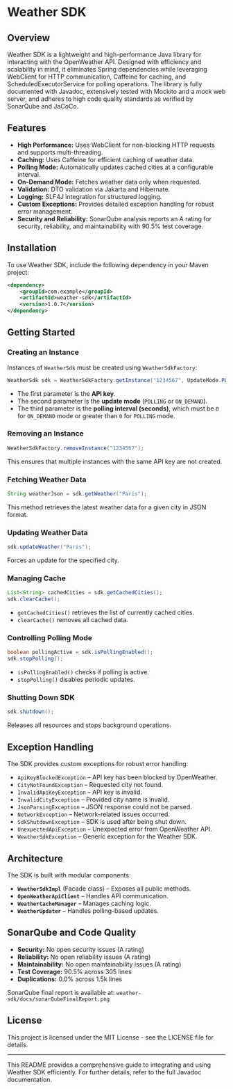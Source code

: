 # Weather SDK

## Overview
Weather SDK is a lightweight and high-performance Java library for interacting with the OpenWeather API. Designed with efficiency and scalability in mind, it eliminates Spring dependencies while leveraging WebClient for HTTP communication, Caffeine for caching, and ScheduledExecutorService for polling operations. The library is fully documented with Javadoc, extensively tested with Mockito and a mock web server, and adheres to high code quality standards as verified by SonarQube and JaCoCo.

## Features
- **High Performance:** Uses WebClient for non-blocking HTTP requests and supports multi-threading.
- **Caching:** Uses Caffeine for efficient caching of weather data.
- **Polling Mode:** Automatically updates cached cities at a configurable interval.
- **On-Demand Mode:** Fetches weather data only when requested.
- **Validation:** DTO validation via Jakarta and Hibernate.
- **Logging:** SLF4J integration for structured logging.
- **Custom Exceptions:** Provides detailed exception handling for robust error management.
- **Security and Reliability:** SonarQube analysis reports an A rating for security, reliability, and maintainability with 90.5% test coverage.

## Installation

To use Weather SDK, include the following dependency in your Maven project:

```xml
<dependency>
    <groupId>com.example</groupId>
    <artifactId>weather-sdk</artifactId>
    <version>1.0.7</version>
</dependency>
```

## Getting Started

### Creating an Instance
Instances of `WeatherSdk` must be created using `WeatherSdkFactory`:

```java
WeatherSdk sdk = WeatherSdkFactory.getInstance("1234567", UpdateMode.POLLING, 60);
```
- The first parameter is the **API key**.
- The second parameter is the **update mode** (`POLLING` or `ON_DEMAND`).
- The third parameter is the **polling interval (seconds)**, which must be `0` for `ON_DEMAND` mode or greater than `0` for `POLLING` mode.

### Removing an Instance

```java
WeatherSdkFactory.removeInstance("1234567");
```
This ensures that multiple instances with the same API key are not created.

### Fetching Weather Data

```java
String weatherJson = sdk.getWeather("Paris");
```
This method retrieves the latest weather data for a given city in JSON format.

### Updating Weather Data

```java
sdk.updateWeather("Paris");
```
Forces an update for the specified city.

### Managing Cache

```java
List<String> cachedCities = sdk.getCachedCities();
sdk.clearCache();
```
- `getCachedCities()` retrieves the list of currently cached cities.
- `clearCache()` removes all cached data.

### Controlling Polling Mode

```java
boolean pollingActive = sdk.isPollingEnabled();
sdk.stopPolling();
```
- `isPollingEnabled()` checks if polling is active.
- `stopPolling()` disables periodic updates.

### Shutting Down SDK

```java
sdk.shutdown();
```
Releases all resources and stops background operations.

## Exception Handling
The SDK provides custom exceptions for robust error handling:

- `ApiKeyBlockedException` – API key has been blocked by OpenWeather.
- `CityNotFoundException` – Requested city not found.
- `InvalidApiKeyException` – API key is invalid.
- `InvalidCityException` – Provided city name is invalid.
- `JsonParsingException` – JSON response could not be parsed.
- `NetworkException` – Network-related issues occurred.
- `SdkShutdownException` – SDK is used after being shut down.
- `UnexpectedApiException` – Unexpected error from OpenWeather API.
- `WeatherSdkException` – Generic exception for the Weather SDK.

## Architecture

The SDK is built with modular components:

- **`WeatherSdkImpl`** (Facade class) – Exposes all public methods.
- **`OpenWeatherApiClient`** – Handles API communication.
- **`WeatherCacheManager`** – Manages caching logic.
- **`WeatherUpdater`** – Handles polling-based updates.

## SonarQube and Code Quality

- **Security:** No open security issues (A rating)
- **Reliability:** No open reliability issues (A rating)
- **Maintainability:** No open maintainability issues (A rating)
- **Test Coverage:** 90.5% across 305 lines
- **Duplications:** 0.0% across 1.5k lines

SonarQube final report is available at: `weather-sdk/docs/sonarQubeFinalReport.png`

## License

This project is licensed under the MIT License - see the LICENSE file for details.

---

This README provides a comprehensive guide to integrating and using Weather SDK efficiently. For further details, refer to the full Javadoc documentation.
